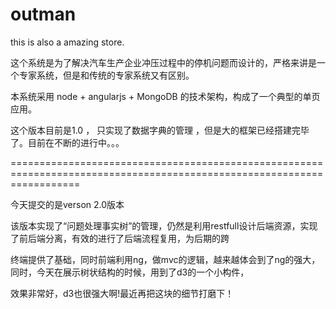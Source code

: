 outman
======

this is also a amazing store.

这个系统是为了解决汽车生产企业冲压过程中的停机问题而设计的，严格来讲是一个专家系统，但是和传统的专家系统又有区别。

本系统采用 node + angularjs + MongoDB 的技术架构，构成了一个典型的单页应用。

这个版本目前是1.0 ， 只实现了数据字典的管理 ，但是大的框架已经搭建完毕了。目前在不断的进行中。。。


========================================================================================================================

今天提交的是verson 2.0版本 

该版本实现了“问题处理事实树”的管理，仍然是利用restfull设计后端资源，实现了前后端分离，有效的进行了后端流程复用，为后期的跨


终端提供了基础，同时前端利用ng，做mvc的逻辑，越来越体会到了ng的强大，同时，今天在展示树状结构的时候，用到了d3的一个小构件，


效果非常好，d3也很强大啊!最近再把这块的细节打磨下！
